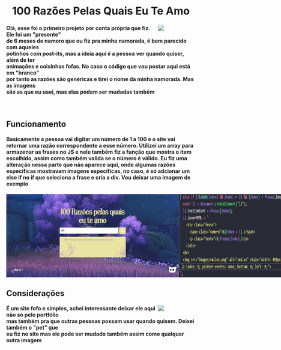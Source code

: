 <h1 align=center>
   100 Razões Pelas Quais Eu Te Amo
</h1>
<div display=flex>
  <img align=right width=100 src="https://media.tenor.com/podMHKd9D4YAAAAi/pixel-heart.gif">
  <h4 align=left>
  Olá, esse foi o primeiro projeto por conta própria que fiz. Ele foi um "presente"<br>
  de 6 meses de namoro que eu fiz pra minha namorada, é bem parecido com aqueles <br>
  potinhos com post-its, mas a ideia aqui é a pessoa ver quando quiser, além de ter <br>
  animações e coisinhas fofas. No caso o código que vou postar aqui está em "branco" <br>
  por tanto as razões são genéricas e tirei o nome da minha namorada. Mas as imagens <br>
  são as que eu usei, mas elas podem ser mudadas também<br>
</h4>
</div>

<br>

<h2>
  Funcionamento
</h2>
<h4>
  Basicamente a pessoa vai digitar um número de 1 a 100 e o site vai retornar uma razão correspondente a esse número. Utilizei um array para armazenar as frases no JS e nele 
 também fiz a função que mostra o item escolhido, assim como também valida se o número é válido. Eu fiz uma alteração nessa parte que não aparece aqui, onde algumas razões 
 específicas mostravam imagens específicas, no caso, é só adcionar um else if no if que seleciona a frase e cria a div. Vou deixar uma imagem de exemplo
</h4>

<div style="display: flex">
  <img align=center width=460 src="images/demo.png">
  <img align=center width=420 src="images/exemplo.png">
</div>

<div style="clear: both;"></div>
  
<h2>
  Considerações
</h2>
<div display=flex>
  <img align=right width=100 src="https://media.tenor.com/Cdiyoqr2s6AAAAAi/cat-chase.gif">
  <h4 align=left>
  É um site fofo e simples, achei interessante deixar ele aqui não só pelo portfólio <br>
  mas também pra que outras pessoas possam usar quando quisem. Deixei também o "pet" que <br>
  eu fiz no site mas ele pode ser mudado também assim como qualquer outra imagem <br>
</h4>
</div>
